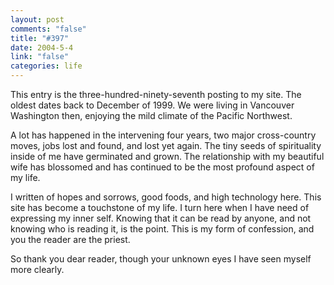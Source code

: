 ```yaml
--- 
layout: post
comments: "false"
title: "#397"
date: 2004-5-4
link: "false"
categories: life
---
```

This entry is the three-hundred-ninety-seventh posting to my site. The oldest dates back to December of 1999. We were living in Vancouver Washington then, enjoying the mild climate of the Pacific Northwest.

A lot has happened in the intervening four years, two major cross-country moves, jobs lost and found, and lost yet again. The tiny seeds of spirituality inside of me have germinated and grown. The relationship with my beautiful wife has blossomed and has continued to be the most profound aspect of my life.

I written of hopes and sorrows, good foods, and high technology here. This site has become a touchstone of my life. I turn here when I have need of expressing my inner self. Knowing that it can be read by anyone, and not knowing who is reading it, is the point. This is my form of confession, and you the reader are the priest.

So thank you dear reader, though your unknown eyes I have seen myself more clearly.

